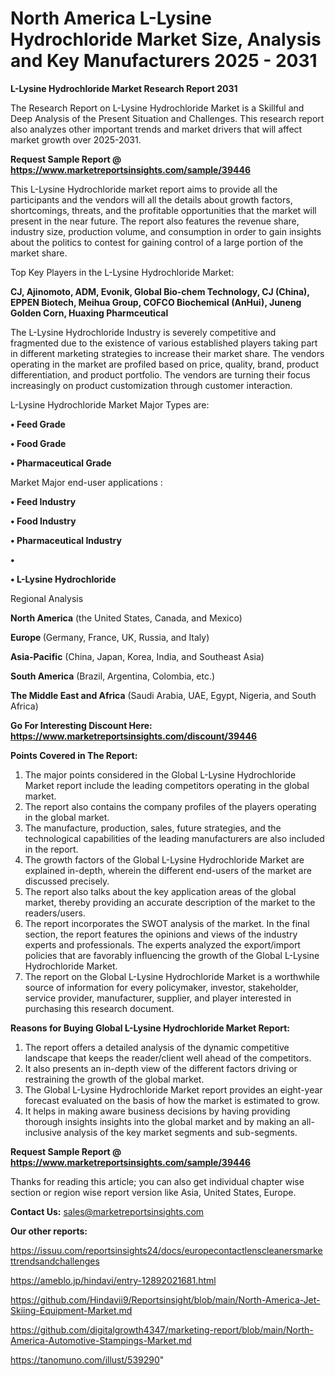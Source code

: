 # North America L-Lysine Hydrochloride Market Size, Analysis and Key Manufacturers 2025 - 2031

<strong>L-Lysine Hydrochloride Market Research Report 2031</strong>

The Research Report on L-Lysine Hydrochloride Market is a Skillful and Deep Analysis of the Present Situation and Challenges. This research report also analyzes other important trends and market drivers that will affect market growth over 2025-2031.

<strong>Request Sample Report @ <a href=https://www.marketreportsinsights.com/sample/39446>https://www.marketreportsinsights.com/sample/39446</a></strong>

This L-Lysine Hydrochloride market report aims to provide all the participants and the vendors will all the details about growth factors, shortcomings, threats, and the profitable opportunities that the market will present in the near future. The report also features the revenue share, industry size, production volume, and consumption in order to gain insights about the politics to contest for gaining control of a large portion of the market share.

Top Key Players in the L-Lysine Hydrochloride Market:

<strong>CJ, Ajinomoto, ADM, Evonik, Global Bio-chem Technology, CJ (China), EPPEN Biotech, Meihua Group, COFCO Biochemical (AnHui), Juneng Golden Corn, Huaxing Pharmceutical</strong>

The L-Lysine Hydrochloride Industry is severely competitive and fragmented due to the existence of various established players taking part in different marketing strategies to increase their market share. The vendors operating in the market are profiled based on price, quality, brand, product differentiation, and product portfolio. The vendors are turning their focus increasingly on product customization through customer interaction.

L-Lysine Hydrochloride Market Major Types are:

<strong>•  Feed Grade

•  Food Grade

•  Pharmaceutical Grade</strong>

Market Major end-user applications :

<strong>•  Feed Industry

•  Food Industry

•  Pharmaceutical Industry

•  

•  L-Lysine Hydrochloride</strong>

Regional Analysis

</u><strong><b>North America</b></strong> (the United States, Canada, and Mexico)

<strong><b>Europe </b></strong>(Germany, France, UK, Russia, and Italy)

<strong><b>Asia-Pacific</b></strong> (China, Japan, Korea, India, and Southeast Asia)

<strong><b>South America</b></strong> (Brazil, Argentina, Colombia, etc.)

<strong><b>The Middle East and Africa</b></strong> (Saudi Arabia, UAE, Egypt, Nigeria, and South Africa)

<strong>Go For Interesting Discount Here: <a href=https://www.marketreportsinsights.com/discount/39446>https://www.marketreportsinsights.com/discount/39446</a></strong>

<strong>Points Covered in The Report:</strong>
<ol>
  <li>The major points considered in the Global L-Lysine Hydrochloride Market report include the leading competitors operating in the global market.</li>
  <li>The report also contains the company profiles of the players operating in the global market.</li>
  <li>The manufacture, production, sales, future strategies, and the technological capabilities of the leading manufacturers are also included in the report.</li>
  <li>The growth factors of the Global L-Lysine Hydrochloride Market are explained in-depth, wherein the different end-users of the market are discussed precisely.</li>
  <li>The report also talks about the key application areas of the global market, thereby providing an accurate description of the market to the readers/users.</li>
  <li>The report incorporates the SWOT analysis of the market. In the final section, the report features the opinions and views of the industry experts and professionals. The experts analyzed the export/import policies that are favorably influencing the growth of the Global L-Lysine Hydrochloride Market.</li>
  <li>The report on the Global L-Lysine Hydrochloride Market is a worthwhile source of information for every policymaker, investor, stakeholder, service provider, manufacturer, supplier, and player interested in purchasing this research document.</li>
</ol>
<strong>Reasons for Buying Global L-Lysine Hydrochloride Market Report:</strong>

<ol>
  <li>The report offers a detailed analysis of the dynamic competitive landscape that keeps the reader/client well ahead of the competitors.</li>
  <li>It also presents an in-depth view of the different factors driving or restraining the growth of the global market.</li>
  <li>The Global L-Lysine Hydrochloride Market report provides an eight-year forecast evaluated on the basis of how the market is estimated to grow.</li>
  <li>It helps in making aware business decisions by having providing thorough insights insights into the global market and by making an all-inclusive analysis of the key market segments and sub-segments.</li>
</ol>
<strong>Request Sample Report @ <a href=https://www.marketreportsinsights.com/sample/39446>https://www.marketreportsinsights.com/sample/39446</a></strong>


Thanks for reading this article; you can also get individual chapter wise section or region wise report version like Asia, United States, Europe.

<strong>Contact Us:</strong>
sales@marketreportsinsights.com

<strong>Our other reports:</strong>

<a href=https://issuu.com/reportsinsights24/docs/europecontactlenscleanersmarkettrendsandchallenges>https://issuu.com/reportsinsights24/docs/europecontactlenscleanersmarkettrendsandchallenges</a>

<a href=https://ameblo.jp/hindavi/entry-12892021681.html>https://ameblo.jp/hindavi/entry-12892021681.html</a>

<a href=https://github.com/Hindavii9/Reportsinsight/blob/main/North-America-Jet-Skiing-Equipment-Market.md>https://github.com/Hindavii9/Reportsinsight/blob/main/North-America-Jet-Skiing-Equipment-Market.md</a>

<a href=https://github.com/digitalgrowth4347/marketing-report/blob/main/North-America-Automotive-Stampings-Market.md>https://github.com/digitalgrowth4347/marketing-report/blob/main/North-America-Automotive-Stampings-Market.md</a>

<a href=https://tanomuno.com/illust/539290>https://tanomuno.com/illust/539290</a>"
